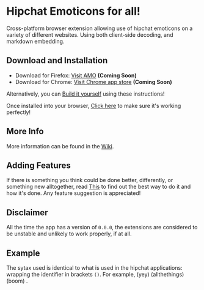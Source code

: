 # Hipchat Emoticons for all! #

Cross-platform browser extension allowing use of hipchat emoticons on a variety of different websites. Using both client-side decoding, and markdown embedding.

## Download and Installation ##
* Download for Firefox: [Visit AMO]() __(Coming Soon)__
* Download for Chrome: [Visit Chrome app store]() __(Coming Soon)__


Alternatively, you can [Build it yourself](https://github.com/RealOrangeOne/hipchat-emoticons-for-all/wiki/Building-for-yourself) using these instructions!

Once installed into your browser, [Click here](https://github.com/RealOrangeOne/hipchat-emoticons-for-all/wiki/Test-the-plugin-works-correctly) to make sure it's working perfectly!


## More Info ##
More information can be found in the [Wiki](https://github.com/RealOrangeOne/hipchat-emoticons-for-all/wiki).

## Adding Features ##
If there is something you think could be done better, differently, or something new alltogether, read [This](https://github.com/RealOrangeOne/hipchat-emoticons-for-all/wiki/Adding-Features) to find out the best way to do it and how it's done. Any feature suggestion is appreciated!

## Disclaimer ##
All the time the app has a version of `0.0.0`, the extensions are considered to be unstable and unlikely to work properly, if at all.

## Example ##
The sytax used is identical to what is used in the hipchat applications: wrapping the identifier in brackets `()`. For example, (yey) (allthethings) (boom) .
